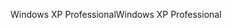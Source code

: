 <span data-ttu-id="19081-101">Windows XP Professional</span><span class="sxs-lookup"><span data-stu-id="19081-101">Windows XP Professional</span></span>